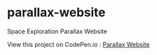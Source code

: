 # parallax-website
Space Exploration Parallax Website

View this project on CodePen.io : [Parallax Website](https://codepen.io/safirangi/full/YzVJxBZ)
